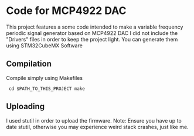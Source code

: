 # Code for MCP4922 DAC
This project features a some code intended to make a variable frequency periodic signal generator based on MCP4922 DAC
I did not include the "Drivers" files in order to keep the project light. You can generate them using STM32CubeMX Software

## Compilation 
Compile simply using Makefiles

` 
cd $PATH_TO_THIS_PROJECT
make
`

## Uploading
I used stutil in order to upload the firmware.
Note: Ensure you have up to date stutil, otherwise you may experience weird stack crashes, just like me. 


